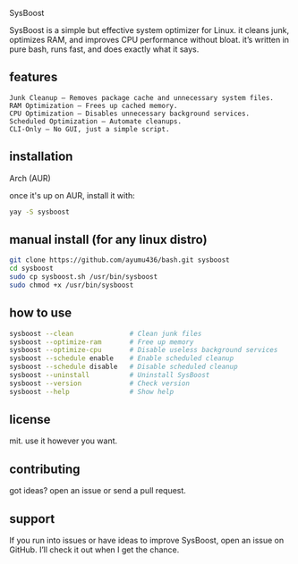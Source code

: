 SysBoost

SysBoost is a simple but effective system optimizer for Linux.
it cleans junk, optimizes RAM, and improves CPU performance without bloat.
it’s written in pure bash, runs fast, and does exactly what it says.

## features

    Junk Cleanup – Removes package cache and unnecessary system files.
    RAM Optimization – Frees up cached memory.
    CPU Optimization – Disables unnecessary background services.
    Scheduled Optimization – Automate cleanups.
    CLI-Only – No GUI, just a simple script.

## installation
Arch (AUR)

once it's up on AUR, install it with:
```sh
yay -S sysboost
```
## manual install (for any linux distro)
```sh 
git clone https://github.com/ayumu436/bash.git sysboost  
cd sysboost  
sudo cp sysboost.sh /usr/bin/sysboost  
sudo chmod +x /usr/bin/sysboost
```
## how to use
```sh
sysboost --clean              # Clean junk files  
sysboost --optimize-ram       # Free up memory  
sysboost --optimize-cpu       # Disable useless background services  
sysboost --schedule enable    # Enable scheduled cleanup  
sysboost --schedule disable   # Disable scheduled cleanup  
sysboost --uninstall          # Uninstall SysBoost  
sysboost --version            # Check version  
sysboost --help               # Show help  
```
## license

mit. use it however you want.

## contributing

got ideas? open an issue or send a pull request.

## support

If you run into issues or have ideas to improve SysBoost, open an issue on GitHub.
I’ll check it out when I get the chance.
